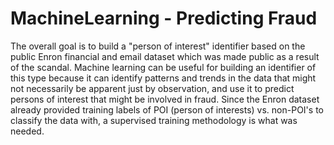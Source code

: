 # MachineLearning - Predicting Fraud

The overall goal is to build a "person of interest" identifier based on the public Enron financial and email dataset which was made public as a result of the scandal.  Machine learning can be useful for building an identifier of this type because it can identify patterns and trends in the data that might not necessarily be apparent just by observation, and use it to predict persons of interest that might be involved in fraud.  Since the Enron dataset already provided training labels of POI (person of interests) vs. non-POI's to classify the data with, a supervised training methodology is what was needed.
